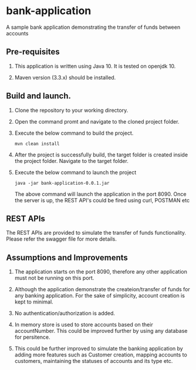 # bank-application

A sample bank application demonstrating the transfer of funds between accounts

## Pre-requisites
1) This application is written using Java 10. It is tested on openjdk 10.

2) Maven version (3.3.x) should be installed.

## Build and launch.
1) Clone the repository to your working directory.
2) Open the command promt and navigate to the cloned project folder.
3) Execute the below command to build the project.
   
   `mvn clean install`
4) After the project is successfully build, the target folder is created inside the project folder. Navigate to the target folder.
5) Execute the below command to launch the project

    `java -jar bank-application-0.0.1.jar`
    
    The above command will launch the application in the port 8090. Once the server is up, the REST API's could be fired using curl,           POSTMAN etc
    
## REST APIs
  The REST APIs are provided to simulate the transfer of funds functionality. Please refer the swagger file for more details.
  
## Assumptions and Improvements
1) The application starts on the port 8090, therefore any other application must not be running on this port.

2) Although the application demonstrate the createion/transfer of funds for any banking application. For the sake of simplicity, account      creation is kept to minimal.

3) No authentication/authorization is added.

4) In memory store is used to store accounts based on their accountNumber. This could be improved further by using any database for          persitence.

5) This could be further improved to simulate the banking application by adding more features such as Customer creation, mapping accounts to customers, maintaining the statuses of accounts and its type etc.
